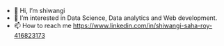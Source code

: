 - 👋 Hi, I’m shiwangi
- 👀 I’m interested in Data Science, Data analytics and Web development.
- 📫 How to reach me https://www.linkedin.com/in/shiwangi-saha-roy-416823173

<!---
shivangisaharoy/shivangisaharoy is a ✨ special ✨ repository because its `README.md` (this file) appears on your GitHub profile.
You can click the Preview link to take a look at your changes.
--->
